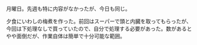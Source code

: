 月曜日。先週も特に内容がなかったが、今日も同じ。

夕食にいわしの梅煮を作った。前回はスーパーで頭と内臓を取ってもらったが、今回は下処理なしで買っていたので、自分で処理する必要があった。数があるとやや面倒だが、作業自体は簡単で十分可能な範囲。
